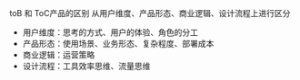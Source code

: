 toB 和 ToC产品的区别
从用户维度、产品形态、商业逻辑、设计流程上进行区分
- 用户维度：思考的方式、用户的体验、角色的分工
- 产品形态：使用场景、业务形态、复杂程度、部署成本
- 商业逻辑：运营策略
- 设计流程：工具效率思维、流量思维